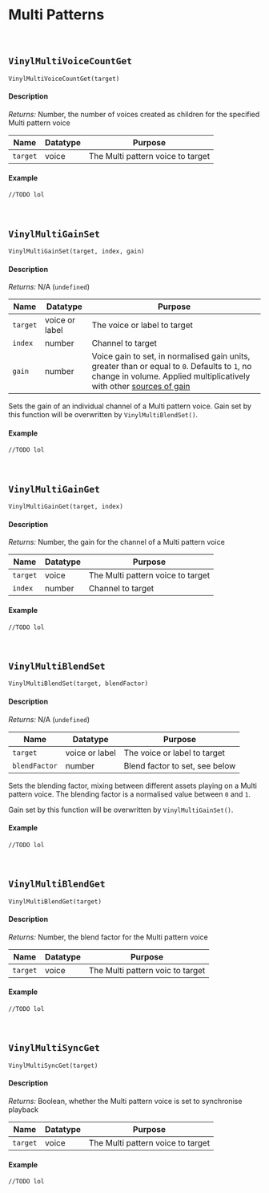 # Multi Patterns

&nbsp;

## `VinylMultiVoiceCountGet`

`VinylMultiVoiceCountGet(target)`

<!-- tabs:start -->

#### **Description**

*Returns:* Number, the number of voices created as children for the specified Multi pattern voice

|Name    |Datatype|Purpose                          |
|--------|--------|---------------------------------|
|`target`|voice   |The Multi pattern voice to target|

#### **Example**

```gml
//TODO lol
```

<!-- tabs:end -->

&nbsp;

## `VinylMultiGainSet`

`VinylMultiGainSet(target, index, gain)`

<!-- tabs:start -->

#### **Description**

*Returns:* N/A (`undefined`)

|Name    |Datatype      |Purpose                                                                                                                                                                     |
|--------|--------------|----------------------------------------------------------------------------------------------------------------------------------------------------------------------------|
|`target`|voice or label|The voice or label to target                                                                                                                                                |
|`index` |number        |Channel to target                                                                                                                                                           |
|`gain`  |number        |Voice gain to set, in normalised gain units, greater than or equal to `0`. Defaults to `1`, no change in volume. Applied multiplicatively with other [sources of gain](Gain)|

Sets the gain of an individual channel of a Multi pattern voice. Gain set by this function will be overwritten by `VinylMultiBlendSet()`.

#### **Example**

```gml
//TODO lol
```

<!-- tabs:end -->

&nbsp;

## `VinylMultiGainGet`

`VinylMultiGainGet(target, index)`

<!-- tabs:start -->

#### **Description**

*Returns:* Number, the gain for the channel of a Multi pattern voice

|Name    |Datatype|Purpose                          |
|--------|--------|---------------------------------|
|`target`|voice   |The Multi pattern voice to target|
|`index` |number  |Channel to target                |

#### **Example**

```gml
//TODO lol
```

<!-- tabs:end -->

&nbsp;

## `VinylMultiBlendSet`

`VinylMultiBlendSet(target, blendFactor)`

<!-- tabs:start -->

#### **Description**

*Returns:* N/A (`undefined`)

|Name         |Datatype      |Purpose                       |
|-------------|--------------|------------------------------|
|`target`     |voice or label|The voice or label to target  |
|`blendFactor`|number        |Blend factor to set, see below|

Sets the blending factor, mixing between different assets playing on a Multi pattern voice. The blending factor is a normalised value between `0` and `1`.

Gain set by this function will be overwritten by `VinylMultiGainSet()`.

#### **Example**

```gml
//TODO lol
```

<!-- tabs:end -->

&nbsp;

## `VinylMultiBlendGet`

`VinylMultiBlendGet(target)`

<!-- tabs:start -->

#### **Description**

*Returns:* Number, the blend factor for the Multi pattern voice

|Name    |Datatype|Purpose                         |
|--------|--------|--------------------------------|
|`target`|voice   |The Multi pattern voic to target|

#### **Example**

```gml
//TODO lol
```

&nbsp;

## `VinylMultiSyncGet`

`VinylMultiSyncGet(target)`

<!-- tabs:start -->

#### **Description**

*Returns:* Boolean, whether the Multi pattern voice is set to synchronise playback

|Name    |Datatype|Purpose                          |
|--------|--------|---------------------------------|
|`target`|voice   |The Multi pattern voice to target|

#### **Example**

```gml
//TODO lol
```

<!-- tabs:end -->